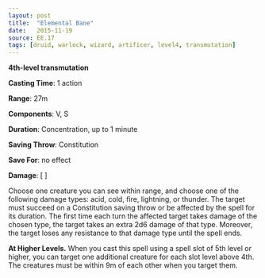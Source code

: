 ```yaml
---
layout: post
title:  "Elemental Bane"
date:   2015-11-19
source: EE.17
tags: [druid, warlock, wizard, artificer, level4, transmutation]
---
```


**4th-level transmutation**

**Casting Time**: 1 action

**Range**: 27m

**Components**: V, S

**Duration**: Concentration, up to 1 minute

**Saving Throw**: Constitution

**Save For**: no effect

**Damage**: [ ]

Choose one creature you can see within range, and choose one of the following damage types: acid, cold, fire, lightning, or thunder. The target must succeed on a Constitution saving throw or be affected by the spell for its duration. The first time each turn the affected target takes damage of the chosen type, the target takes an extra 2d6 damage of that type. Moreover, the target loses any resistance to that damage type until the spell ends.

**At Higher Levels.** When you cast this spell using a spell slot of 5th level or higher, you can target one additional creature for each slot level above 4th. The creatures must be within 9m of each other when you target them.
